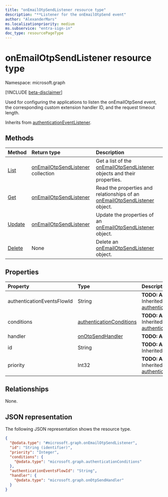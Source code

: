 ```yaml
---
title: "onEmailOtpSendListener resource type"
description: "**Listener for the onEmailOtpSend event"
author: "AlexanderMars"
ms.localizationpriority: medium
ms.subservice: "entra-sign-in"
doc_type: resourcePageType
---
```


# onEmailOtpSendListener resource type

Namespace: microsoft.graph

[!INCLUDE [beta-disclaimer](../../includes/beta-disclaimer.md)]

Used for configuring the applications to listen the onEmailOtpSend event, the corresponding custom extension handler ID, and the request timeout length.


Inherits from [authenticationEventListener](../resources/authenticationeventlistener.md).


## Methods
|Method|Return type|Description|
|:---|:---|:---|
|[List](../api/onemailotpsendlistener-list.md)|[onEmailOtpSendListener](../resources/onemailotpsendlistener.md) collection|Get a list of the [onEmailOtpSendListener](../resources/onemailotpsendlistener.md) objects and their properties.|
|[Get](../api/onemailotpsendlistener-get.md)|[onEmailOtpSendListener](../resources/onemailotpsendlistener.md)|Read the properties and relationships of an [onEmailOtpSendListener](../resources/onemailotpsendlistener.md) object.|
|[Update](../api/onemailotpsendlistener-update.md)|[onEmailOtpSendListener](../resources/onemailotpsendlistener.md)|Update the properties of an [onEmailOtpSendListener](../resources/onemailotpsendlistener.md) object.|
|[Delete](../api/onemailotpsendlistener-delete.md)|None|Delete an [onEmailOtpSendListener](../resources/onemailotpsendlistener.md) object.|

## Properties
|Property|Type|Description|
|:---|:---|:---|
|authenticationEventsFlowId|String|**TODO: Add Description** Inherited from [authenticationEventListener](../resources/authenticationeventlistener.md).|
|conditions|[authenticationConditions](../resources/authenticationconditions.md)|**TODO: Add Description** Inherited from [authenticationEventListener](../resources/authenticationeventlistener.md).|
|handler|[onOtpSendHandler](../resources/onotpsendhandler.md)|**TODO: Add Description**|
|id|String|**TODO: Add Description** Inherited from [entity](../resources/entity.md).|
|priority|Int32|**TODO: Add Description** Inherited from [authenticationEventListener](../resources/authenticationeventlistener.md).|

## Relationships
None.

## JSON representation
The following JSON representation shows the resource type.
<!-- {
  "blockType": "resource",
  "keyProperty": "id",
  "@odata.type": "microsoft.graph.onEmailOtpSendListener",
  "baseType": "microsoft.graph.authenticationEventListener",
  "openType": false
}
-->
``` json
{
  "@odata.type": "#microsoft.graph.onEmailOtpSendListener",
  "id": "String (identifier)",
  "priority": "Integer",
  "conditions": {
    "@odata.type": "microsoft.graph.authenticationConditions"
  },
  "authenticationEventsFlowId": "String",
  "handler": {
    "@odata.type": "microsoft.graph.onOtpSendHandler"
  }
}
```

